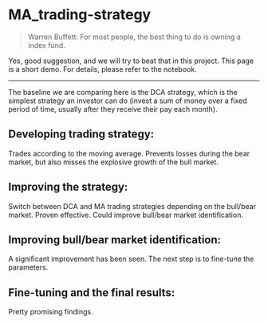 # MA_trading-strategy

> Warren Buffett: For most people, the best thing to do is owning a index fund.

Yes, good suggestion, and we will try to beat that in this project.
This page is a short demo. For details, please refer to the notebook.
***

The baseline we are comparing here is the DCA strategy, which is the simplest strategy an investor can do (invest a sum of money over a fixed period of time, usually after they receive their pay each month).

## Developing trading strategy: 
Trades according to the moving average. Prevents losses during the bear market, but also misses the explosive growth of the bull market. 

## Improving the strategy: 
Switch between DCA and MA trading strategies depending on the bull/bear market. Proven effective. Could improve bull/bear market identification.

## Improving bull/bear market identification: 
A significant improvement has been seen. The next step is to fine-tune the parameters.

## Fine-tuning and the final results: 
Pretty promising findings.
